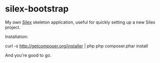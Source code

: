 silex-bootstrap
===============

My own [Silex](http://silex.sensiolabs.org/) skeleton application, useful 
for quickly setting up a new Silex project.

Installation: 

  curl -s http://getcomposer.org/installer | php
  php composer.phar install

And you're good to go. 

